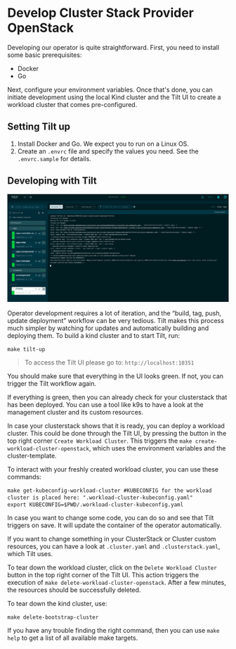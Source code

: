# Develop Cluster Stack Provider OpenStack

Developing our operator is quite straightforward. First, you need to install some basic prerequisites:

- Docker
- Go

Next, configure your environment variables. Once that's done, you can initiate development using the local Kind cluster and the Tilt UI to create a workload cluster that comes pre-configured.

## Setting Tilt up

1. Install Docker and Go. We expect you to run on a Linux OS.
2. Create an `.envrc` file and specify the values you need. See the `.envrc.sample` for details.

## Developing with Tilt

![tilt](./images/tilt.png "Tilt")

Operator development requires a lot of iteration, and the “build, tag, push, update deployment” workflow can be very tedious. Tilt makes this process much simpler by watching for updates and automatically building and deploying them. To build a kind cluster and to start Tilt, run:

```shell
make tilt-up
```

> To access the Tilt UI please go to: `http://localhost:10351`

You should make sure that everything in the UI looks green. If not, you can trigger the Tilt workflow again.

If everything is green, then you can already check for your clusterstack that has been deployed. You can use a tool like k9s to have a look at the management cluster and its custom resources.

In case your clusterstack shows that it is ready, you can deploy a workload cluster. This could be done through the Tilt UI, by pressing the button in the top right corner `Create Workload Cluster`. This triggers the `make create-workload-cluster-openstack`, which uses the environment variables and the cluster-template.

To interact with your freshly created workload cluster, you can use these commands:

```shell
make get-kubeconfig-workload-cluster #KUBECONFIG for the workload cluster is placed here: ".workload-cluster-kubeconfig.yaml"
export KUBECONFIG=$PWD/.workload-cluster-kubeconfig.yaml
```

In case you want to change some code, you can do so and see that Tilt triggers on save. It will update the container of the operator automatically.

If you want to change something in your ClusterStack or Cluster custom resources, you can have a look at `.cluster.yaml` and `.clusterstack.yaml`, which Tilt uses.

To tear down the workload cluster, click on the `Delete Workload Cluster` button in the top right corner of the Tilt UI. This action triggers the execution of `make delete-workload-cluster-openstack`. After a few minutes, the resources should be successfully deleted.

To tear down the kind cluster, use:

```shell
make delete-bootstrap-cluster
```

If you have any trouble finding the right command, then you can use `make help` to get a list of all available make targets.
